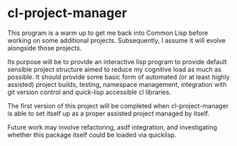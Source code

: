 # cl-project-manager

This program is a warm up to get me back into Common Lisp before working on some additional projects.  Subsequently, I assume it will evolve alongside those projects.

Its purpose will be to provide an interactive lisp program to provide default sensible project structure aimed to reduce my cognitive load as much as possible.  It should provide some basic form of automated (or at least highly assisted) project builds, testing, namespace management, integration with git version control and quick-lisp accessible cl libraries.

The first version of this project will be completed when cl-project-manager is able to set itself up as a proper assisted project managed by itself.

Future work may involve refactoring, asdf integration, and investigating whether this package itself could be loaded via quicklisp.

